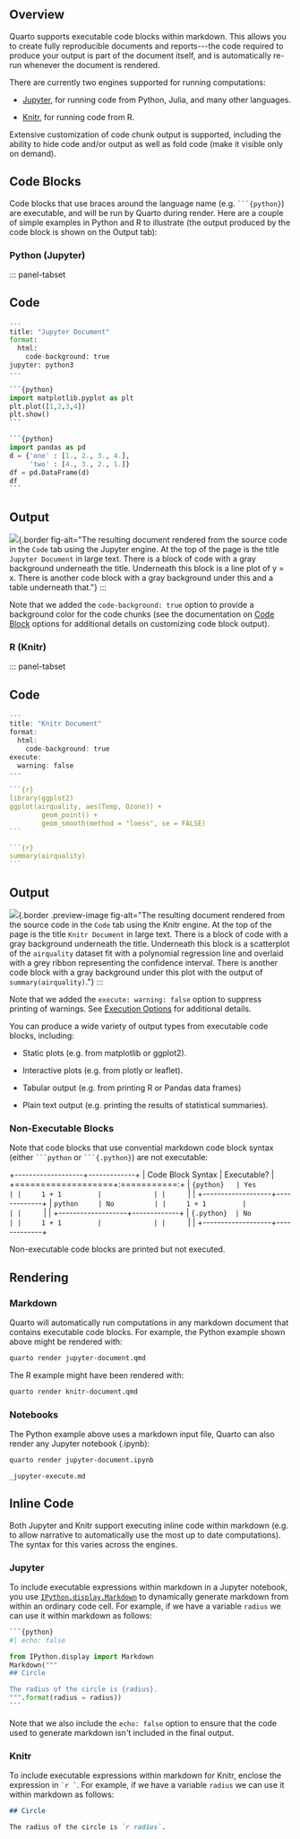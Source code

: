 ## Overview

Quarto supports executable code blocks within markdown. This allows you to create fully reproducible documents and reports---the code required to produce your output is part of the document itself, and is automatically re-run whenever the document is rendered.

There are currently two engines supported for running computations:

-   [Jupyter](https://jupyter.org/), for running code from Python, Julia, and many other languages.

-   [Knitr](https://yihui.org/knitr/), for running code from R.

Extensive customization of code chunk output is supported, including the ability to hide code and/or output as well as fold code (make it visible only on demand).

## Code Blocks

Code blocks that use braces around the language name (e.g. ```` ```{python} ````) are executable, and will be run by Quarto during render. Here are a couple of simple examples in Python and R to illustrate (the output produced by the code block is shown on the Output tab):

### Python (Jupyter)

::: panel-tabset
## Code

```` python
---
title: "Jupyter Document"
format: 
  html:
    code-background: true
jupyter: python3
---

```{python}
import matplotlib.pyplot as plt
plt.plot([1,2,3,4])
plt.show()
```

```{python}
import pandas as pd
d = {'one' : [1., 2., 3., 4.],
     'two' : [4., 3., 2., 1.]}
df = pd.DataFrame(d)
df
```
````

## Output

![](/docs/computations/images/jupyter-document.png){.border fig-alt="The resulting document rendered from the source code in the `Code` tab using the Jupyter engine. At the top of the page is the title `Jupyter Document` in large text. There is a block of code with a gray background underneath the title. Underneath this block is a line plot of y = x. There is another code block with a gray background under this and a table underneath that."}
:::

Note that we added the `code-background: true` option to provide a background color for the code chunks (see the documentation on [Code Block](/docs/output-formats/html-code.qmd) options for additional details on customizing code block output).

### R (Knitr)

::: panel-tabset
## Code

```` r
---
title: "Knitr Document"
format: 
  html:
    code-background: true
execute:
  warning: false
---

```{r}
library(ggplot2)
ggplot(airquality, aes(Temp, Ozone)) + 
        geom_point() + 
        geom_smooth(method = "loess", se = FALSE)
```

```{r}
summary(airquality)
```
````

## Output

![](/docs/computations/images/knitr-document.png){.border .preview-image fig-alt="The resulting document rendered from the source code in the `Code` tab using the Knitr engine. At the top of the page is the title `Knitr Document` in large text. There is a block of code with a gray background underneath the title. Underneath this block is a scatterplot of the `airquality` dataset fit with a polynomial regression line and overlaid with a grey ribbon representing the confidence interval. There is another code block with a gray background under this plot with the output of `summary(airquality)`."}
:::

Note that we added the `execute: warning: false` option to suppress printing of warnings. See [Execution Options](/docs/computations/execution-options.md) for additional details.

You can produce a wide variety of output types from executable code blocks, including:

-   Static plots (e.g. from matplotlib or ggplot2).

-   Interactive plots (e.g. from plotly or leaflet).

-   Tabular output (e.g. from printing R or Pandas data frames)

-   Plain text output (e.g. printing the results of statistical summaries).

### Non-Executable Blocks

Note that code blocks that use convential markdown code block syntax (either ```` ```python ```` or ```` ```{.python} ````) are not executable:

+-------------------+-------------+
| Code Block Syntax | Executable? |
+===================+:===========:+
|     ```{python}   | Yes         |
|     1 + 1         |             |
|     ```           |             |
+-------------------+-------------+
|     ```python     | No          |
|     1 + 1         |             |
|     ```           |             |
+-------------------+-------------+
|     ```{.python}  | No          |
|     1 + 1         |             |
|     ```           |             |
+-------------------+-------------+

Non-executable code blocks are printed but not executed.

## Rendering

### Markdown

Quarto will automatically run computations in any markdown document that contains executable code blocks. For example, the Python example shown above might be rendered with:

``` bash
quarto render jupyter-document.qmd
```

The R example might have been rendered with:

``` bash
quarto render knitr-document.qmd
```

### Notebooks

The Python example above uses a markdown input file, Quarto can also render any Jupyter notebook (.ipynb):

``` bash
quarto render jupyter-document.ipynb
```

``` include
_jupyter-execute.md
```

## Inline Code

Both Jupyter and Knitr support executing inline code within markdown (e.g. to allow narrative to automatically use the most up to date computations). The syntax for this varies across the engines.

### Jupyter

To include executable expressions within markdown in a Jupyter notebook, you use [`IPython.display.Markdown`](https://ipython.readthedocs.io/en/stable/api/generated/IPython.display.html) to dynamically generate markdown from within an ordinary code cell. For example, if we have a variable `radius` we can use it within markdown as follows:

```` python
```{python}
#| echo: false

from IPython.display import Markdown
Markdown("""
## Circle

The radius of the circle is {radius}.
""".format(radius = radius))
```
````

Note that we also include the `echo: false` option to ensure that the code used to generate markdown isn't included in the final output.

### Knitr

To include executable expressions within markdown for Knitr, enclose the expression in `` `r ` ``. For example, if we have a variable `radius` we can use it within markdown as follows:

``` markdown
## Circle

The radius of the circle is `r radius`.
```
